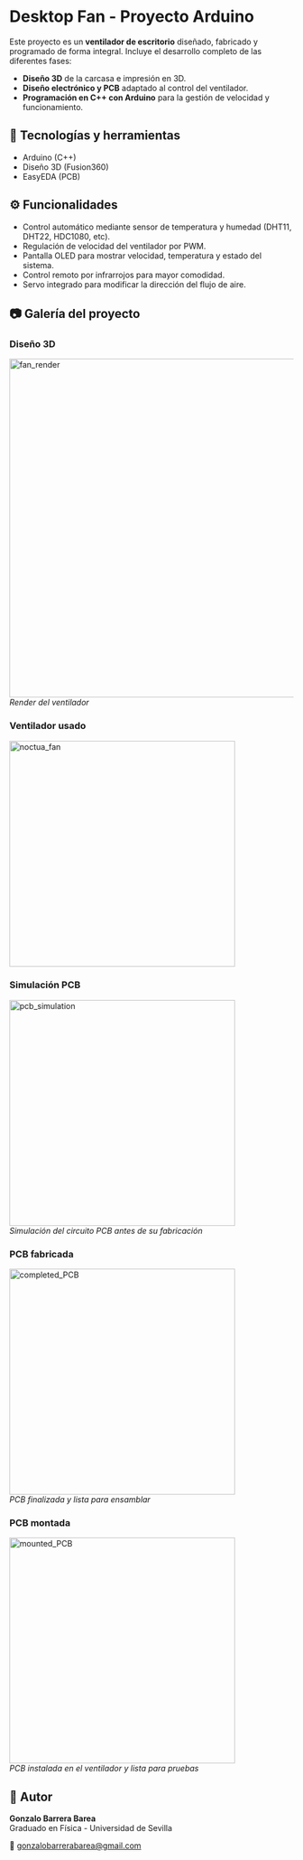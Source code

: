 # Desktop Fan - Proyecto Arduino

Este proyecto es un **ventilador de escritorio** diseñado, fabricado y programado de forma integral. Incluye el desarrollo completo de las diferentes fases:

- **Diseño 3D** de la carcasa e impresión en 3D.  
- **Diseño electrónico y PCB** adaptado al control del ventilador.  
- **Programación en C++ con Arduino** para la gestión de velocidad y funcionamiento.  

## 🚀 Tecnologías y herramientas
- Arduino (C++)  
- Diseño 3D (Fusion360)  
- EasyEDA (PCB)  

## ⚙️ Funcionalidades

- Control automático mediante sensor de temperatura y humedad (DHT11, DHT22, HDC1080, etc).  
- Regulación de velocidad del ventilador por PWM.  
- Pantalla OLED para mostrar velocidad, temperatura y estado del sistema.  
- Control remoto por infrarrojos para mayor comodidad.  
- Servo integrado para modificar la dirección del flujo de aire.  


## 📷 Galería del proyecto

### Diseño 3D
<img src="https://github.com/user-attachments/assets/6261200d-fdc6-42ed-b690-1e5a0bf116cb" alt="fan_render" width="600"/><br>
*Render del ventilador*

### Ventilador usado
<img src="https://github.com/user-attachments/assets/7794f2b1-b87e-4b25-8ec4-a5423928f451" alt="noctua_fan" width="400"/><br>

### Simulación PCB
<img src="https://github.com/user-attachments/assets/15145f88-0daa-44d0-ab55-27c22b89c432" alt="pcb_simulation" width="400"/><br>
*Simulación del circuito PCB antes de su fabricación*

### PCB fabricada
<img src="https://github.com/user-attachments/assets/c0525166-7f6d-4244-a5f7-9837716aa98f" alt="completed_PCB" width="400"/><br>
*PCB finalizada y lista para ensamblar*

### PCB montada
<img src="https://github.com/user-attachments/assets/ced77c3b-01e0-4494-bba7-3178e1cfe9df" alt="mounted_PCB" width="400"/><br>
*PCB instalada en el ventilador y lista para pruebas*

## 📌 Autor
**Gonzalo Barrera Barea**  
Graduado en Física - Universidad de Sevilla

📧 [gonzalobarrerabarea@gmail.com](mailto:gonzalobarrerabarea@gmail.com)

